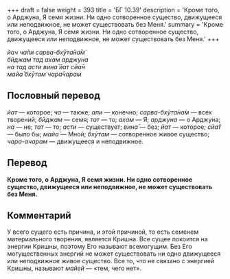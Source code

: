+++
draft = false
weight = 393
title = 'БГ 10.39'
description = 'Кроме того, о Арджуна, Я семя жизни. Ни одно сотворенное существо, движущееся или неподвижное, не может существовать без Меня.'
summary = 'Кроме того, о Арджуна, Я семя жизни. Ни одно сотворенное существо, движущееся или неподвижное, не может существовать без Меня.'
+++

_йач ча̄пи сарва-бхӯта̄на̄м̇  
бӣджам̇ тад ахам арджуна  
на тад асти вина̄ йат сйа̄н  
майа̄ бхӯтам̇ чара̄чарам_

## Пословный перевод

_йат_ — которое; _ча_ — также; _апи_ — конечно; _сарва_\-_бхӯта̄на̄м_ — всех творений; _бӣджам_ — семя; _тат_ — то; _ахам_ — Я; _арджуна_ — о Арджуна; _на_ — не; _тат_ — то; _асти_ — существует; _вина̄_ — без; _йат_ — которое; _сйа̄т_ — было бы; _майа̄_ — Мной; _бхӯтам_ — сотворенное живое существо; _чара_\-_ачарам_ — движущееся и неподвижное.

## Перевод

**Кроме того, о Арджуна, Я семя жизни. Ни одно сотворенное существо, движущееся или неподвижное, не может существовать без Меня.**

## Комментарий

У всего сущего есть причина, и этой причиной, то есть семенем материального творения, является Кришна. Все сущее покоится на энергии Кришны, поэтому Его называют всемогущим. Без Его могущественных энергий не может существовать ни одно движущееся или неподвижное живое существо. Все то, что не связано с энергией Кришны, называют _майей_ — «тем, чего нет».
